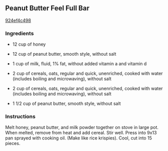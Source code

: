 ## Peanut Butter Feel Full Bar

[924ef4c498](http://www.food.com/recipe/peanut-butter-feel-full-bar-414894)

### Ingredients

 - 12 cup of honey

 - 12 cup of peanut butter, smooth style, without salt

 - 1 cup of milk, fluid, 1% fat, without added vitamin a and vitamin d

 - 2 cup of cereals, oats, regular and quick, unenriched, cooked with water (includes boiling and microwaving), without salt

 - 2 cup of cereals, oats, regular and quick, unenriched, cooked with water (includes boiling and microwaving), without salt

 - 1 1/2 cup of peanut butter, smooth style, without salt

### Instructions

Melt honey, peanut butter, and milk powder together on stove in large pot. When melted, remove from heat and add cereal. Stir well. Press into 9x13 pan sprayed with cooking oil. (Make like rice krispies). Cool, cut into 15 pieces.